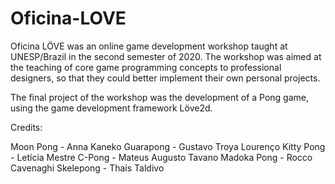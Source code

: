 # Oficina-LOVE
Oficina LÖVE was an online game development workshop taught at UNESP/Brazil in the second semester of 2020. The workshop was aimed at the teaching of core game programming concepts to professional designers, so that they could better implement their own personal projects.

The final project of the workshop was the development of a Pong game, using the game development framework Löve2d.

Credits:

Moon Pong - Anna Kaneko
Guarapong - Gustavo Troya Lourenço
Kitty Pong - Letícia Mestre
C-Pong - Mateus Augusto Tavano
Madoka Pong - Rocco Cavenaghi
Skelepong - Thaís Taldivo

